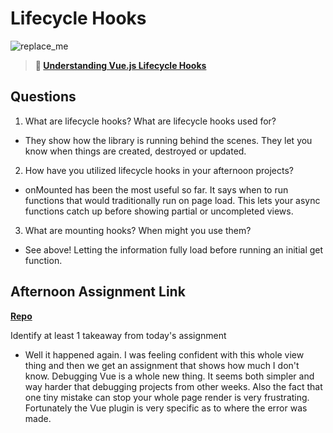 # Lifecycle Hooks

![replace_me](https://codeworks.blob.core.windows.net/public/assets/img/illustrations/placeholder.svg)

> **📖 [Understanding Vue.js Lifecycle Hooks](https://codeworksacademy.com/fs-student-guide/resources/wk6/03-Vue-Lifecycle-Hooks)**

## Questions

1. What are lifecycle hooks? What are lifecycle hooks used for?

- They show how the library is running behind the scenes.  They let you know when things are created, destroyed or updated.  

2. How have you utilized lifecycle hooks in your afternoon projects?

- onMounted has been the most useful so far.  It says when to run functions that would traditionally run on page load.  This lets your async functions catch up before showing partial or uncompleted views.

3. What are mounting hooks? When might you use them?

- See above! Letting the information fully load before running an initial get function.

## Afternoon Assignment Link

**[Repo](https://github.com/coelallen/fall22-gregslist-vue)**

Identify at least 1 takeaway from today's assignment

- Well it happened again.  I was feeling confident with this whole view thing and then we get an assignment that shows how much I don't know.  Debugging Vue is a whole new thing.  It seems both simpler and way harder that debugging projects from other weeks.  Also the fact that one tiny mistake can stop your whole page render is very frustrating.  Fortunately the Vue plugin is very specific as to where the error was made.
